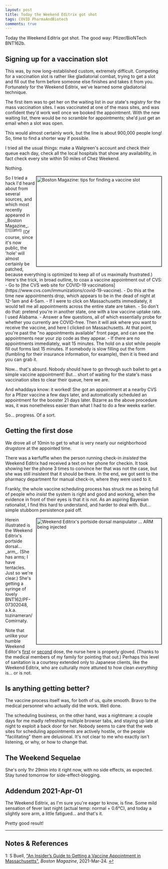 ```yaml
---
layout: post
title: Today the Weekend Editrix got shot
tags: COVID PharmaAndBiotech 
comments: true
---
```


Today the Weekend Editrix got shot.  The good way: Pfizer/BioNTech BNT162b.  

## Signing up for a vaccination slot  

This was, by now long-established custom, extremely difficult.  Competing for a
vaccination slot is rather like gladiatorial combat, trying to get a slot and fill out the
form before someone else finishes and takes it from you.  Fortunately for the Weekend
Editrix, we've learned some gladiatorial technique.  

The first item was to get her on the waiting list in our state's registry for the mass
vaccination sites.  I was vaccinated at one of the mass sites, and was confident they'd
work well once we booked the appointment.  With the new waiting list, there would be no
scramble for appointments; she'd just get an email when a slot was open.  

This would almost certainly work, but the line is about 900,000 people long!  So, time to
find a shorter way if possible.  

I tried all the usual things: make a Walgreen's account and check their queue each day,
check all the local hospitals that show any availability, in fact check every site within
50 miles of Chez Weekend.  

Nothing.  

<img src="{{ site.baseurl }}/images/2021-03-31-weekend-editrix-got-shot-boston-magazine.jpg" width="400" height="288" alt="Boston Magazine: tips for finding a vaccine slot" title="Boston Magazine: tips for finding a vaccine slot" style="float: right; margin: 3px 3px 3px 3px; border: 1px solid #000000;"/>
So I tried a hack I'd heard about from several sources, and which most recently appeared in
_Boston Magazine_. <sup id="fn1a">[[1]](#fn1)</sup>  (Of course, since it's now public,
the 'hole' will almost certainly be patched, because everything is optimized to keep all
of us maximally frustrated.)  Here's the trick, in broad outline, to coax a vaccine 
appointment out of CVS:  
- Go to [the CVS web site for COVID-19 vaccinations](https://www.cvs.com/immunizations/covid-19-vaccine).  
- Do this at the time new appointments drop, which appears to be in the dead of night at 12-1am and 4-5am.  
- If I were to click on Massachusetts immediately, it would tell me all appointments across the entire state are taken.  
- So don't do that: pretend you're in another state, one with a low vaccine uptake rate.  I used Alabama.  
- Answer a few questions, all of which essentially probe for whether you currently are COVID-free.  Then it will ask where you want to receive the vaccine, and here I clicked on Massachusetts.  At that point, you're past the "no appointments available" front page, and can see the appointments near your zip code as they appear.  
- If there are no appointments immediately, wait 15 minutes.  The hold on a slot while people fill out forms last 15 minutes.  If somebody is slow filling out the form (fumbling for their insurance information, for example), then it is freed and you can grab it.  

Now&hellip; that's absurd.  Nobody should have to go through such ballet to get a simple
vaccine appointment!  But&hellip; short of waiting for the state's mass vaccination sites
to clear their queue, here we are.  

And whaddaya know: it worked!  She got an appointment at a nearby CVS for a Pfizer vaccine
a few days later, and automatically scheduled an appointment for the booster 21 days
later.  Bizarre as the above procedure was, it was nonetheless easier than what I had to
do a few weeks earlier.  

So&hellip; progress.  Of a sort.  


## Getting the first dose  

We drove all of 10min to get to what is very nearly our neighborhood drugstore at the
appointed time.  

There was a kerfuffle when the person running check-in _insisted_ the Weekend Editrix had
received a text on her phone for checkin.  It took showing her the phone 3 times to
convince her that was not the case, but she was still insistent that it should be there.
In the end, we got sent to the pharmacy department for manual check-in, where they were
used to it.  

Frankly, the whole vaccine scheduling process has struck me as being full of people who
_insist_ the system is right and good and working, when the evidence in front of their
eyes is that it is _not_.  As an aspiring Bayesian rationalist, I find this hard to
understand, and harder to deal with.  But&hellip; simple stubborn persistence paid off.  

<img src="{{ site.baseurl }}/images/2021-03-31-weekend-editrix-got-shot-hypo.jpg" width="400" height="403" alt="Weekend Editrix's portside dorsal manipulator ... ARM being injected" title="Weekend Editrix's portside dorsal manipulator ... ARM being injected" style="float: right; margin: 3px 3px 3px 3px; border: 1px solid #000000;"/>
Herein illustrated is the Weekend Editrix's portside dorsal&hellip; _arm_.  (She has arms;
I have tentacles.  Just so we're clear.)  She's getting a syringe of lovely
BNT162/PF-07302048, a.k.a. tozinameran/Comirnaty.  

Note that unlike your humble Weekend Editor's 
[first](https://www.someweekendreading.blog/today-i-got-shot/#the-vaccine-experience-itself) or 
[second](https://www.someweekendreading.blog/today-i-got-shot-again/#the-vaccine-experience) dose, 
the nurse here is properly gloved.  (Thanks to the medical members of my family for
pointing that out.)  Perhaps this level of sanitation is a courtesy extended only to
Japanese clients, like the Weekend Editrix, who are culturally more attuned to how clean
_everything_ is&hellip; or is not.


## Is anything getting better?  

The vaccine process itself was, for both of us, quite smooth.  Bravo to the medical
personnel who actually did the work.  Well done.  

The scheduling business, on the other hand, was a nightmare: a couple days for me madly
refreshing multiple browser tabs, and staying up late at night to exploit a back door for
her.  Nobody seems to care that the web sites for scheduling appointments are actively
hostile, or the people "facilitating" them are delusional.  It's not clear to me who exactly
isn't listening, or why, or how to change that.  


## The Weekend Sequelae  

She's only 1hr 29min into it right now, with no side effects, as expected.  Stay tuned tomorrow
for side-effect-blogging.  

## Addendum 2021-Apr-01  

The Weekend Editrix, as I'm sure you're eager to know, is fine.  Some mild sensation of
fever last night (actual temp: normal + 0.6&deg;C), and today a slightly sore arm, a
little fatigued&hellip; and that's it.  

Pretty good result!  

---

## Notes &amp; References  

<!--
<sup id="fn1a">[[1]](#fn1)</sup>
<a id="fn1">1</a>: [↩](#fn1a)  
-->

<a id="fn1">1</a>: S Buell, ["An Insider’s Guide to Getting a Vaccine Appointment in Massachusetts"](https://www.bostonmagazine.com/news/2021/03/24/massachusetts-vaccine-appointment-tips/), _Boston Magazine_, 2021-Mar-24. [↩](#fn1a)  
